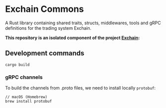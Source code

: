 # Exchain Commons

A Rust library containing shared traits, structs, middlewares, tools and gRPC definitions for the trading system Exchain.

**This repository is an isolated component of the project [Exchain](https://github.com/juanjovazpar/exchain):**


## Development commands

````
cargo build
````

### gRPC channels
To build the channels from .proto files, we need to install locally `protobuf`:

````
// macOS (Homebrew)
brew install protobuf
`````
